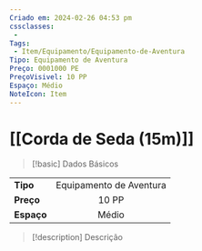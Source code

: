 ```yaml
---
Criado em: 2024-02-26 04:53 pm
cssclasses:
 - 
Tags:
 - Item/Equipamento/Equipamento-de-Aventura
Tipo: Equipamento de Aventura
Preço: 0001000 PE
PreçoVisivel: 10 PP
Espaço: Médio
NoteIcon: Item
---
```

# [[Corda de Seda (15m)]]

> [!basic] Dados Básicos
> 
|            |     |
| ---------- |:---:|
| **Tipo**   |  Equipamento de Aventura   |
| **Preço**  |  10 PP   |
| **Espaço** |   Médio   |
>
 
> [!description] Descrição
> 
>
